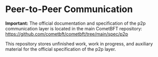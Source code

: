 # Peer-to-Peer Communication

**Important:** The official documentation and specification of the p2p
communication layer is located in the main CometBFT repository:
https://github.com/cometbft/cometbft/tree/main/spec/p2p

This repository stores unfinished work, work in progress, and auxiliary
material for the official specification of the p2p layer.
